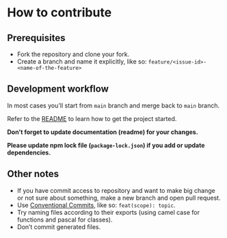 # How to contribute

## Prerequisites

- Fork the repository and clone your fork.
- Create a branch and name it explicitly, like so: `feature/<issue-id>-<name-of-the-feature>`

## Development workflow

In most cases you'll start from `main` branch and merge back to `main` branch.

Refer to the [README](../README.md#running-the-project) to learn how to get the project started.

**Don’t forget to update documentation (readme) for your changes.**

**Please update npm lock file (`package-lock.json`) if you add or update dependencies.**

## Other notes

- If you have commit access to repository and want to make big change or not sure about something, make a new branch and open pull request.
- Use [Conventional Commits](https://www.conventionalcommits.org/en/v1.0.0/), like so: `feat(scope): topic`.
- Try naming files according to their exports (using camel case for functions and pascal for classes).
- Don’t commit generated files.

